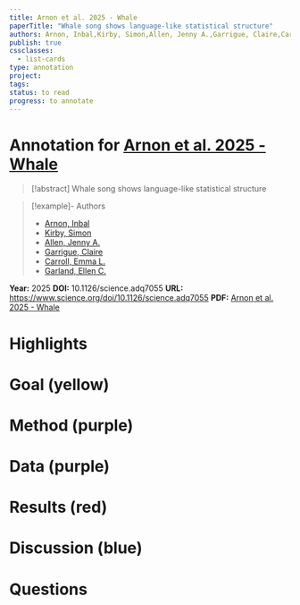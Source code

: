 ```yaml
---
title: Arnon et al. 2025 - Whale
paperTitle: "Whale song shows language-like statistical structure"
authors: Arnon, Inbal,Kirby, Simon,Allen, Jenny A.,Garrigue, Claire,Carroll, Emma L.,Garland, Ellen C.
publish: true
cssclasses:
  - list-cards
type: annotation
project:
tags:
status: to read
progress: to annotate
---
```

# Annotation for [Arnon et al. 2025 - Whale](Papers/References/Arnon%20et%20al.%202025%20-%20Whale)

> [!abstract] Whale song shows language-like statistical structure

> [!example]- Authors
> - [Arnon, Inbal](Arnon%2C%20Inbal)
> - [Kirby, Simon](Kirby%2C%20Simon)
> - [Allen, Jenny A.](Allen%2C%20Jenny%20A.)
> - [Garrigue, Claire](Garrigue%2C%20Claire)
> - [Carroll, Emma L.](Carroll%2C%20Emma%20L.)
> - [Garland, Ellen C.](Garland%2C%20Ellen%20C.)

**Year:** 2025
**DOI:** 10.1126/science.adq7055
**URL:** https://www.science.org/doi/10.1126/science.adq7055
**PDF:** [Arnon et al. 2025 - Whale](Papers/PDFs/Arnon%20et%20al.%202025%20-%20Whale%20song%20shows%20language-like%20statistical%20structure.pdf)

# Highlights


# Goal (yellow)


# Method (purple)


# Data (purple)


# Results (red)


# Discussion (blue)


# Questions

